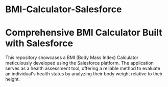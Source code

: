 # BMI-Calculator-Salesforce
# Comprehensive BMI Calculator Built with Salesforce  
This repository showcases a BMI (Body Mass Index) Calculator meticulously developed using the Salesforce platform. The application serves as a health assessment tool, offering a reliable method to evaluate an individual's health status by analyzing their body weight relative to their height.
